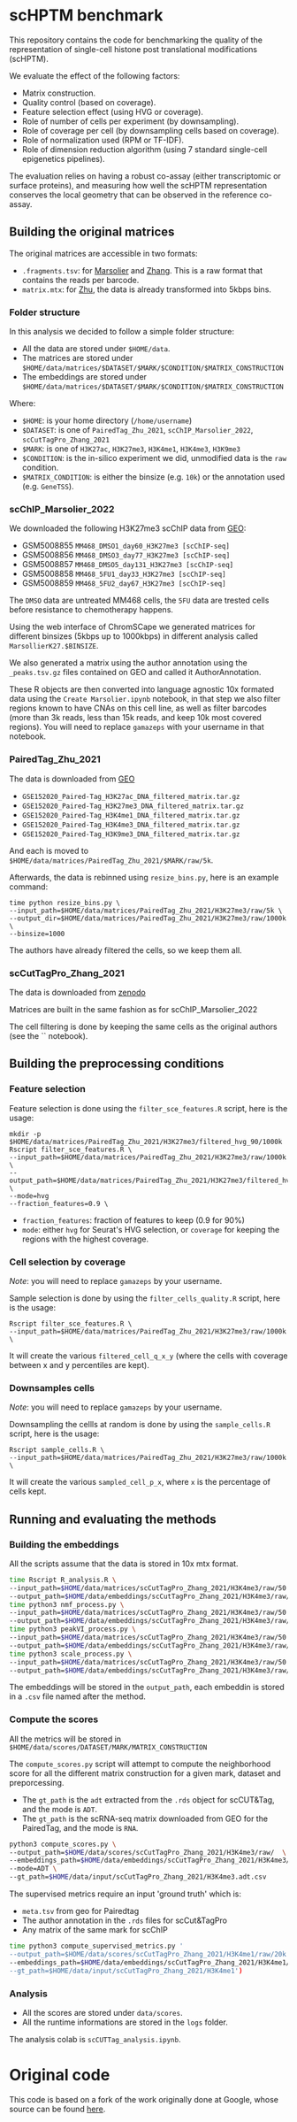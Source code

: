 # scHPTM benchmark

This repository contains the code for benchmarking the quality of the
representation of single-cell histone post translational modifications (scHPTM).

We evaluate the effect of the following factors:

-   Matrix construction.
-   Quality control (based on coverage).
-   Feature selection effect (using HVG or coverage).
-   Role of number of cells per experiment (by downsampling).
-   Role of coverage per cell (by downsampling cells based on coverage).
-   Role of normalization used (RPM or TF-IDF).
-   Role of dimension reduction algorithm (using 7 standard single-cell
    epigenetics pipelines).

The evaluation relies on having a robust co-assay (either transcriptomic or
surface proteins), and measuring how well the scHPTM representation conserves
the local geometry that can be observed in the reference co-assay.

## Building the original matrices

The original matrices are accessible in two formats:

- `.fragments.tsv`: for [Marsolier]() and [Zhang](). This is a raw format that contains the reads
                    per barcode.
- `matrix.mtx`: for [Zhu](), the data is already transformed into 5kbps bins.

### Folder structure

In this analysis we decided to follow a simple folder structure:

- All the data are stored under `$HOME/data`.
- The matrices are stored under `$HOME/data/matrices/$DATASET/$MARK/$CONDITION/$MATRIX_CONSTRUCTION`
- The embeddings are stored under `$HOME/data/matrices/$DATASET/$MARK/$CONDITION/$MATRIX_CONSTRUCTION`

Where:

- `$HOME`: is your home directory (`/home/username`)
- `$DATASET`: is one of `PairedTag_Zhu_2021`, `scChIP_Marsolier_2022`, `scCutTagPro_Zhang_2021`
- `$MARK`: is one of `H3K27ac`, `H3K27me3`, `H3K4me1`, `H3K4me3`, `H3K9me3`
- `$CONDITION`: is the in-silico experiment we did, unmodified data is the `raw` condition.
- `$MATRIX_CONDITION`: is either the binsize (e.g. `10k`) or the annotation used (e.g. `GeneTSS`).

### scChIP\_Marsolier\_2022

We downloaded the following H3K27me3 scChIP data from [GEO](https://www.ncbi.nlm.nih.gov/geo/query/acc.cgi?acc=GSE164385):

- GSM5008855	`MM468_DMSO1_day60_H3K27me3 [scChIP-seq]`
- GSM5008856	`MM468_DMSO3_day77_H3K27me3 [scChIP-seq]`
- GSM5008857	`MM468_DMSO5_day131_H3K27me3 [scChIP-seq]`
- GSM5008858	`MM468_5FU1_day33_H3K27me3 [scChIP-seq]`
- GSM5008859	`MM468_5FU2_day67_H3K27me3 [scChIP-seq]`

The `DMSO` data are untreated MM468 cells, the `5FU` data are trested cells before resistance to
chemotherapy happens.

Using the web interface of ChromSCape we generated matrices for different binsizes (5kbps up to
1000kbps) in different analysis called `MarsollierK27.$BINSIZE`.

We also generated a matrix using the author annotation using the `_peaks.tsv.gz` files contained on
GEO and called it AuthorAnnotation.

These R objects are then converted into language agnostic 10x formated data using the
`Create Marsolier.ipynb` notebook, in that step we also filter regions known to have CNAs on this
cell line, as well as filter barcodes (more than 3k reads, less than 15k reads, and keep 10k most
covered regions).
You will need to replace `gamazeps` with your username in that notebook.

### PairedTag\_Zhu\_2021

The data is downloaded from [GEO](https://www.ncbi.nlm.nih.gov/geo/query/acc.cgi?acc=GSE152020)

- `GSE152020_Paired-Tag_H3K27ac_DNA_filtered_matrix.tar.gz`
- `GSE152020_Paired-Tag_H3K27me3_DNA_filtered_matrix.tar.gz`
- `GSE152020_Paired-Tag_H3K4me1_DNA_filtered_matrix.tar.gz`
- `GSE152020_Paired-Tag_H3K4me3_DNA_filtered_matrix.tar.gz`
- `GSE152020_Paired-Tag_H3K9me3_DNA_filtered_matrix.tar.gz`

And each is moved to `$HOME/data/matrices/PairedTag_Zhu_2021/$MARK/raw/5k`.

Afterwards, the data is rebinned using `resize_bins.py`, here is an example command:

```
time python resize_bins.py \
--input_path=$HOME/data/matrices/PairedTag_Zhu_2021/H3K27me3/raw/5k \
--output_dir=$HOME/data/matrices/PairedTag_Zhu_2021/H3K27me3/raw/1000k \
--binsize=1000
```

The authors have already filtered the cells, so we keep them all.

### scCutTagPro\_Zhang\_2021

The data is downloaded from [zenodo]()

Matrices are built in the same fashion as for scChIP\_Marsolier\_2022

The cell filtering is done by keeping the same cells as the original authors (see the `` notebook).

## Building the preprocessing conditions

### Feature selection

Feature selection is done using the `filter_sce_features.R` script, here is the usage:

```
mkdir -p $HOME/data/matrices/PairedTag_Zhu_2021/H3K27me3/filtered_hvg_90/1000k
Rscript filter_sce_features.R \
--input_path=$HOME/data/matrices/PairedTag_Zhu_2021/H3K27me3/raw/1000k \
--output_path=$HOME/data/matrices/PairedTag_Zhu_2021/H3K27me3/filtered_hvg_90/1000k \
--mode=hvg
--fraction_features=0.9 \
```

- `fraction_features`: fraction of features to keep (0.9 for 90%)
- `mode`: either `hvg` for Seurat's HVG selection, or `coverage` for keeping the regions with the highest coverage.

### Cell selection by coverage

*Note*: you will need to replace `gamazeps` by your username.

Sample selection is done by using the `filter_cells_quality.R` script, here is the usage:

```
Rscript filter_sce_features.R \
--input_path=$HOME/data/matrices/PairedTag_Zhu_2021/H3K27me3/raw/1000k \
```

It will create the various `filtered_cell_q_x_y` (where the cells with coverage between x and y percentiles are kept).

### Downsamples cells

*Note*: you will need to replace `gamazeps` by your username.

Downsampling the cellls at random is done by using the `sample_cells.R` script, here is the usage:

```
Rscript sample_cells.R \
--input_path=$HOME/data/matrices/PairedTag_Zhu_2021/H3K27me3/raw/1000k \
```

It will create the various `sampled_cell_p_x`, where `x` is the percentage of cells kept.

## Running and evaluating the methods

### Building the embeddings

All the scripts assume that the data is stored in 10x mtx format.

```sh
time Rscript R_analysis.R \
--input_path=$HOME/data/matrices/scCutTagPro_Zhang_2021/H3K4me3/raw/50 \
--output_path=$HOME/data/embeddings/scCutTagPro_Zhang_2021/H3K4me3/raw/50 
time python3 nmf_process.py \
--input_path=$HOME/data/matrices/scCutTagPro_Zhang_2021/H3K4me3/raw/50 \
--output_path=$HOME/data/embeddings/scCutTagPro_Zhang_2021/H3K4me3/raw/50 
time python3 peakVI_process.py \
--input_path=$HOME/data/matrices/scCutTagPro_Zhang_2021/H3K4me3/raw/50 \
--output_path=$HOME/data/embeddings/scCutTagPro_Zhang_2021/H3K4me3/raw/50 
time python3 scale_process.py \
--input_path=$HOME/data/matrices/scCutTagPro_Zhang_2021/H3K4me3/raw/50 \
--output_path=$HOME/data/embeddings/scCutTagPro_Zhang_2021/H3K4me3/raw/50 
```

The embeddings will be stored in the `output_path`, each embeddin is stored in a `.csv` file named
after the method.

### Compute the scores

All the metrics will be stored in `$HOME/data/scores/DATASET/MARK/MATRIX_CONSTRUCTION`

The `compute_scores.py` script will attempt to compute the neighborhood score for all the different
matrix construction for a given mark, dataset and preporcessing.

- The `gt_path` is the `adt` extracted from the `.rds` object for scCUT&Tag, and the mode is `ADT`.
- The `gt_path` is the scRNA-seq matrix downloaded from GEO for the PairedTag, and the mode is `RNA`.

```sh
python3 compute_scores.py \
--output_path=$HOME/data/scores/scCutTagPro_Zhang_2021/H3K4me3/raw/  \
--embeddings_path=$HOME/data/embeddings/scCutTagPro_Zhang_2021/H3K4me3/raw/ \
--mode=ADT \
--gt_path=$HOME/data/input/scCutTagPro_Zhang_2021/H3K4me3.adt.csv 
```

The supervised metrics require an input 'ground truth' which is:
- `meta.tsv` from geo for Pairedtag
- The author annotation in the `.rds` files for scCut&TagPro
- Any matrix of the same mark for scChIP

```sh
time python3 compute_supervised_metrics.py '
--output_path=$HOME/data/scores/scCutTagPro_Zhang_2021/H3K4me1/raw/20k '
--embeddings_path=$HOME/data/embeddings/scCutTagPro_Zhang_2021/H3K4me1/raw/20k '
--gt_path=$HOME/data/input/scCutTagPro_Zhang_2021/H3K4me1')
```

### Analysis

- All the scores are stored under `data/scores`.
- All the runtime informations are stored in the `logs` folder.

The analysis colab is `scCUTTag_analysis.ipynb`.

# Original code

This code is based on a fork of the work originally done at Google, whose source
can be found [here](https://github.com/google-research/google-research/tree/master/schptm_benchmark).

